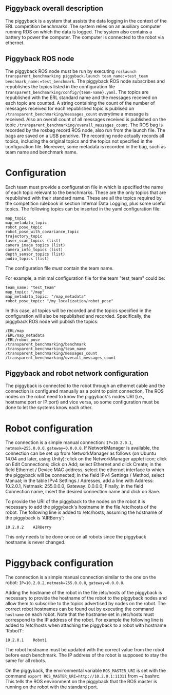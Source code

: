 ## Piggyback overall description

The piggyback is a system that assists the data logging in the context of the ERL competition benchmarks.
The system relies on an auxiliary computer running ROS on which the data is logged. The system also contains a battery to power the computer.
The computer is connected to the robot via ethernet.
 

## Piggyback ROS node

The piggyback ROS node must be run by executing `roslaunch transparent_benchmarking piggyback.launch team_name:=test_team benchmark_name:=test_benchmark`.
The piggyback ROS node subscribes and republishes the topics listed in the configuration file `transparent_benchmarking/config/{team-name}.yaml`.
The topics are republished with the ERL standard name and the messages received on each topic are counted.
A string containing the count of the number of messages received for each republished topic is publised on `/transparent_benchmarking/messages_count` everytime a message is received.
Also an overall count of all messages received is published on the topic `/transparent_benchmarking/overall_messages_count`.
The ROS bag is recorded by the rosbag record ROS node, also run from the launch file. The bags are saved on a USB pendrive.
The recording node actually records all topics, including the original topics and the topics not specified in the configuration file. Moreover, some metadata is recorded in the bag, such as team name and benchmark name.


# Configuration

Each team must provide a configuration file in which is specified the name of each topic relevant to the benchmarks. These are the only topics that are republished with their standard name.
These are all the topics required by the competition rulebook in section Internal Data Logging, plus some useful topics.
The following topics can be inserted in the yaml configuration file:
```
map_topic
map_metadata_topic
robot_pose_topic
robot_pose_with_covariance_topic
trajectory_topic
laser_scan_topics (list)
camera_image_topics (list)
camera_info_topics (list)
depth_sensor_topics (list)
audio_topics (list)
```

The configuration file *must* contain the team name.

For example, a minimal configuration file for the team "test_team" could be:
```
team_name: "test_team"
map_topic: "/map"
map_metadata_topic: "/map_metadata"
robot_pose_topic: "/my_localization/robot_pose"
```

In this case, all topics will be recorded and the topics specified in the configuration will also be republished and recorded. Specifically, the piggyback ROS node will publish the topics:
```
/ERL/map
/ERL/map_metadata
/ERL/robot_pose
/transparent_benchmarking/benchmark
/transparent_benchmarking/team_name
/transparent_benchmarking/messages_count
/transparent_benchmarking/overall_messages_count
```

## Piggyback and robot network configuration

The piggyback is connected to the robot through an ethernet cable and the connection is configured manually as a point to point connection.
The ROS nodes on the robot need to know the piggyback's nodes URI (i.e., hostname:port or IP:port) and vice versa, so some configuration must be done to let the systems know each other.


# Robot configuration

The connection is a simple manual connection: `IP=10.2.0.1`, `netmask=255.0.0.0`, `gateway=0.0.0.0`.
If NetworkManager is available, the connection can be set up from NetworkManager as follows (on Ubuntu 14.04 and later, using Unity): click on the NetworkManager applet icon; click on Edit Connections; click on Add; select Ethernet and click Create; in the field Ethernet / Device MAC address, select the ethernet interface to which the piggyback will be connected; in the field IPv4 Settings / Method, select Manual; in the table IPv4 Settings / Adresses, add a line with Address: 10.2.0.1, Netmask: 255.0.0.0, Gateway: 0.0.0.0; Finally, in the field Connection name, insert the desired connection name and click on Save.

To provide the URI of the piggyback to the nodes on the robot it is necessary to add the piggyback's hostname in the file /etc/hosts of the robot.
The following line is added to /etc/hosts, assuming the hostname of the piggyback is 'AIRBerry':
```
10.2.0.2	AIRBerry
```
This only needs to be done once on all robots since the piggyback hostname is never changed.


# Piggyback configuration

The connection is a simple manual connection similar to the one on the robot: `IP=10.2.0.2`, `netmask=255.0.0.0`, `gateway=0.0.0.0`.

Adding the hostname of the robot in the file /etc/hosts of the piggyback is necessary to provide the hostname of the robot to the piggyback nodes and allow them to subscribe to the topics advertised by nodes on the robot.
The correct robot hostnames can be found out by executing the command `hostname` on each robot.
Note that the hostname set in /etc/hosts must correspond to the IP address of the robot. For example the following line is added to /etc/hosts when attaching the piggyback to a robot with hostname 'Robot1':
```
10.2.0.1	Robot1
```
The robot hostname must be updated with the correct value from the robot before each benchmark. The IP address of the robot is supposed to stay the same for all robots.

On the piggyback, the environmental variable `ROS_MASTER_URI` is set with the command `export ROS_MASTER_URI=http://10.2.0.1:11311` from ~/.bashrc.
This tells the ROS environment on the piggyback that the ROS master is running on the robot with the standard port.
